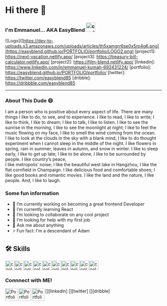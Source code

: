 # Hi there 👋

   ### I'm Emmanuel... AKA EasyBlend <img src="https://cdn-icons-png.flaticon.com/128/743/743287.png" width="30px" alt="cool Emoji"/>
![Logo]([https://dev-to-uploads.s3.amazonaws.com/uploads/articles/th5xamgrr6se0x5ro4g6.png](https://easyblend.github.io/PORTFOLIO/portfolio/LOGO2.png)
[project1]: https://next-vacation.netlify.app/
[project3]: https://treasury-bill-calculator.netlify.app/
[project2]: https://film-blend.netlify.app/
[linkedin]: https://www.linkedin.com/in/emmanuel-kumah-692431224/
[portfolio]: https://easyblend.github.io/PORTFOLIO/portfolio/
[twitter]: https://twitter.com/easyblend85
[dribble]: https://dribbble.com/easyblend85
<hr>

### About This Dude 😄

 I am a person who is positive about every aspect of life. There are many things I like to do, to see, and to experience. I like to read, I like to write; I like to think, I like to dream; I like to talk, I like to listen. I like to see the sunrise in the morning, I like to see the moonlight at night; I like to feel the music flowing on my face, I like to smell the wind coming from the ocean.<br> I like to look at the clouds in the sky with a blank mind, I like to do thought experiment when I cannot sleep in the middle of the night. I like flowers in spring, rain in summer, leaves in autumn, and snow in winter. I like to sleep early, I like to get up late; I like to be alone, I like to be surrounded by people. I like country’s peace, <br>I like metropolis’ noise; I like the beautiful west lake in Hangzhou, I like the flat cornfield in Champaign. I like delicious food and comfortable shoes; I like good books and romantic movies. I like the land and the nature, I like people. And, I like to laugh.

### Some fun information

- 🔭 I’m currently working on becoming a great frontend Developer
- 🌱 I’m currently learning React
- 👯 I’m looking to collaborate on any cool project
- 🤔 I’m looking for help with my first job
- 💬 Ask me about anything
- ⚡ Fun fact: I'm a descendant of Adam


## 🛠 Skills
<img src="https://cdn-icons-png.flaticon.com/128/1051/1051277.png" width="30px" alt="cool Emoji"/><img src="https://cdn-icons-png.flaticon.com/128/732/732190.png" width="30px" alt="cool Emoji"/><img src="https://cdn-icons-png.flaticon.com/512/4726/4726005.png" width="30px" alt="cool Emoji"/><img src="https://cdn-icons-png.flaticon.com/128/1048/1048877.png" width="30px" alt="cool Emoji"/><img src="https://cdn-icons-png.flaticon.com/128/4494/4494748.png" width="30px" alt="cool Emoji"/><img src="https://cdn-icons-png.flaticon.com/128/5968/5968672.png" width="30px" alt="cool Emoji"/><img src="https://cdn-icons-png.flaticon.com/128/5815/5815526.png" width="30px" alt="cool Emoji"/><img src="https://cdn-icons-png.flaticon.com/128/1674/1674969.png" width="30px" alt="cool Emoji"/><img src="https://cdn-icons-png.flaticon.com/128/4248/4248443.png" width="30px" alt="cool Emoji"/><img src="https://cdn-icons-png.flaticon.com/128/6132/6132222.png" width="30px" alt="cool Emoji"/>


### Connnect with ME!

[<img src="https://cdn-icons-png.flaticon.com/128/174/174857.png" width="40px" alt="Portfolio" align="left"/>][linkedin]
[<img src="https://cdn-icons-png.flaticon.com/512/2504/2504947.png" width="40px" alt="Portfolio" align="left"/>][twitter]
[<img src="https://cdn-icons-png.flaticon.com/128/3938/3938122.png" width="40px" alt="Portfolio" align="left"/>][dribble]


